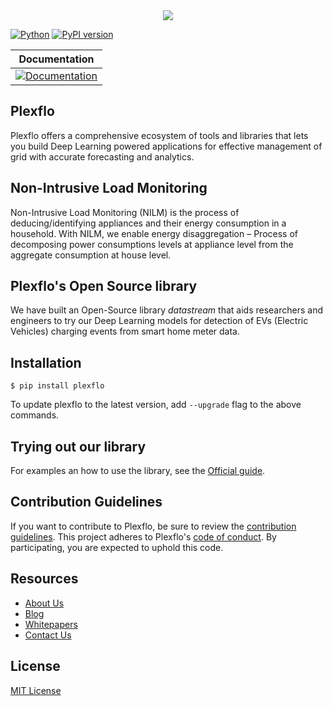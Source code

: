 <div align="center">
  <img src="https://res.cloudinary.com/plexflo-india/image/upload/v1658203170/Open%20Plexflo/Plexflo_logo_efijm6.png">
</div>

[![Python](https://shields.io/pypi/pyversions/plexflo)](https://badge.fury.io/py/tensorflow)
[![PyPI version](https://badge.fury.io/py/plexflo.svg)](https://badge.fury.io/py/plexflo)

**Documentation** |
------------------- |
[![Documentation](https://img.shields.io/badge/docs-passing-brightgree)](https://docs.plexflo.com/docs/datastream-library) |

## Plexflo

Plexflo offers a comprehensive ecosystem of tools and libraries that lets you build Deep Learning powered applications for effective management of grid with accurate forecasting and analytics.

## Non-Intrusive Load Monitoring

Non-Intrusive Load Monitoring (NILM) is the process of deducing/identifying appliances and their energy consumption in a household. With NILM, we enable energy disaggregation – Process of decomposing power consumptions levels at appliance level from the aggregate consumption at house level.

## Plexflo's Open Source library

We have built an Open-Source library <em>datastream</em> that aids researchers and engineers to try our Deep Learning models for detection of EVs (Electric Vehicles) charging events from smart home meter data.

## Installation

```
$ pip install plexflo
```
To update plexflo to the latest version, add `--upgrade` flag to the above
commands.

## Trying out our library

For examples an how to use the library, see the [Official guide](https://docs.plexflo.com/docs/datastream-library).

## Contribution Guidelines

If you want to contribute to Plexflo, be sure to review the
[contribution guidelines](CONTRIBUTING.md). This project adheres to Plexflo's
[code of conduct](CODE_OF_CONDUCT.md). By participating, you are expected to
uphold this code.

## Resources

* [About Us](https://www.plexflo.com/aboutus)
* [Blog](https://www.plexflo.com/blog)
* [Whitepapers](https://www.plexflo.com/whitepapers)
* [Contact Us](https://www.plexflo.com/contact-us)

## License
[MIT License](LICENSE)
